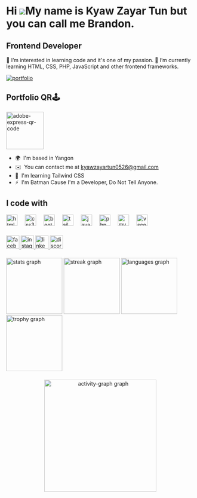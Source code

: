 Hi ![](https://user-images.githubusercontent.com/18350557/176309783-0785949b-9127-417c-8b55-ab5a4333674e.gif)My name is Kyaw Zayar Tun but you can call me Brandon.
===================================================================================================================================================================

Frontend Developer
------------------

👀 I’m interested in learning code and it's one of my passion. 🌱 I’m currently learning HTML, CSS, PHP, JavaScript and other frontend frameworks.

[![portfolio](https://img.shields.io/badge/my_portfolio-000?style=for-the-badge&logo=ko-fi&logoColor=white)](https://brandonblkk.github.io/Portfolio/Porfolio%20Website.html)

## Portfolio QR🕹️
<img src="https://github.com/BrandonBlkk/Portfolio/assets/141344965/eac5ba67-bcfd-4ed1-95f5-6835e62da17e" alt="adobe-express-qr-code" width="100">


* 🌍  I'm based in Yangon
* ✉️  You can contact me at [kyawzayartun0526@gmail.com](mailto:kyawzayartun0526@gmail.com)
* 🧠  I'm learning Tailwind CSS
* ⚡  I'm Batman Cause I'm a Developer, Do Not Tell Anyone.

###

## I code with

<div align="left">
  <img src="https://skillicons.dev/icons?i=html" height="30" alt="html5 logo"  />
  <img width="12" />
  <img src="https://skillicons.dev/icons?i=css" height="30" alt="css3 logo"  />
  <img width="12" />
  <img src="https://skillicons.dev/icons?i=bootstrap" height="30" alt="bootstrap logo"  />
  <img width="12" />
  <img src="https://skillicons.dev/icons?i=tailwind" height="30" alt="tailwindcss logo"  />
  <img width="12" />
  <img src="https://skillicons.dev/icons?i=js" height="30" alt="javascript logo"  />
  <img width="12" />
  <img src="https://skillicons.dev/icons?i=php" height="30" alt="php logo"  />
  <img width="12" />
  <img src="https://skillicons.dev/icons?i=mysql" height="30" alt="mysql logo"  />
  <img width="12" />
  <img src="https://skillicons.dev/icons?i=vscode" height="30" alt="vscode logo"  />
</div>

###

<div align="left">
  <a href="https://www.facebook.com/profile.php?id=100058219466401" target="_blank">
    <img src="https://img.shields.io/static/v1?message=Facebook&logo=facebook&label=&color=1877F2&logoColor=white&labelColor=&style=for-the-badge" height="35" alt="facebook logo"  />
  </a>
  <a href="https://www.instagram.com/bran_nn8/" target="_blank">
    <img src="https://img.shields.io/static/v1?message=Instagram&logo=instagram&label=&color=E4405F&logoColor=white&labelColor=&style=for-the-badge" height="35" alt="instagram logo"  />
  </a>
  <a href="https://www.linkedin.com/in/brandon-undefined-2935a528b/" target="_blank">
    <img src="https://img.shields.io/static/v1?message=LinkedIn&logo=linkedin&label=&color=0077B5&logoColor=white&labelColor=&style=for-the-badge" height="35" alt="linkedin logo"  />
  </a>
  <img src="https://img.shields.io/static/v1?message=Discord&logo=discord&label=&color=7289DA&logoColor=white&labelColor=&style=for-the-badge" height="35" alt="discord logo"  />
</div>

###

<div align="left">
  <img src="https://github-readme-stats.vercel.app/api?username=BrandonBlkk&hide_title=false&hide_rank=false&show_icons=true&include_all_commits=true&count_private=true&disable_animations=false&theme=city_lights&locale=en&hide_border=true" height="150" alt="stats graph"  />
  <img src="https://streak-stats.demolab.com?user=BrandonBlkk&locale=en&mode=daily&theme=city_lights&hide_border=false&border_radius=5" height="150" alt="streak graph"  />
  <img src="https://github-readme-stats.vercel.app/api/top-langs?username=BrandonBlkk&locale=en&hide_title=false&layout=compact&card_width=320&langs_count=5&theme=city_lights&hide_border=true" height="150" alt="languages graph"  />
  <img src="https://github-profile-trophy.vercel.app?username=BrandonBlkk&theme=darkhub&no-frame=true&margin-w=3" height="150" alt="trophy graph"  />
</div>

###

<div align="center">
  <img src="https://github-readme-activity-graph.vercel.app/graph?username=BrandonBlkk&radius=16&theme=react&area=true&order=5" height="300" alt="activity-graph graph"  />
</div>

###
